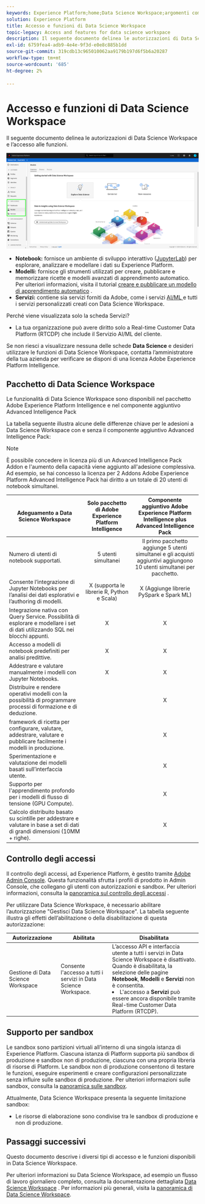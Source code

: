 ```yaml
---
keywords: Experience Platform;home;Data Science Workspace;argomenti comuni;controllo accessi;sandbox;pacchetto di informazioni;funzioni dsw;accesso dsw;Adobe Experience Platform Intelligence;intelligence;pacchetto di informazioni aep
solution: Experience Platform
title: Accesso e funzioni di Data Science Workspace
topic-legacy: Access and features for data science workspace
description: Il seguente documento delinea le autorizzazioni di Data Science Workspace e l’accesso alle funzioni.
exl-id: 6759fea4-adb9-4e4e-9f3d-e0e8c885b1dd
source-git-commit: 319cdb13c965010062aa9179b197d6f5b6a20287
workflow-type: tm+mt
source-wordcount: '685'
ht-degree: 2%

---
```


# Accesso e funzioni di Data Science Workspace

Il seguente documento delinea le autorizzazioni di Data Science Workspace e l’accesso alle funzioni.

![Schede DSW](./images/access/platform-tabs.png)

- **Notebook:** fornisce un ambiente di sviluppo interattivo ([JupyterLab](./jupyterlab/overview.md)) per esplorare, analizzare e modellare i dati su Experience Platform.
- **Modelli:** fornisce gli strumenti utilizzati per creare, pubblicare e memorizzare ricette e modelli avanzati di apprendimento automatico. Per ulteriori informazioni, visita il tutorial [creare e pubblicare un modello di apprendimento automatico](./models-recipes/create-publish-model.md) .
- **Servizi:** contiene sia servizi forniti da Adobe, come i servizi  [AI/ML ](../intelligent-services/home.md) e tutti i servizi personalizzati creati con Data Science Workspace.

Perché viene visualizzata solo la scheda Servizi?

- La tua organizzazione può avere diritto solo a Real-time Customer Data Platform (RTCDP) che include il Servizio AI/ML del cliente.

Se non riesci a visualizzare nessuna delle schede **Data Science** e desideri utilizzare le funzioni di Data Science Workspace, contatta l’amministratore della tua azienda per verificare se disponi di una licenza Adobe Experience Platform Intelligence.

## Pacchetto di Data Science Workspace

Le funzionalità di Data Science Workspace sono disponibili nel pacchetto Adobe Experience Platform Intelligence e nel componente aggiuntivo Advanced Intelligence Pack

La tabella seguente illustra alcune delle differenze chiave per le adesioni a Data Science Workspace con e senza il componente aggiuntivo Advanced Intelligence Pack:

>[!NOTE]
>
>È possibile concedere in licenza più di un Advanced Intelligence Pack Addon e l&#39;aumento della capacità viene aggiunto all&#39;adesione complessiva. Ad esempio, se hai concesso la licenza per 2 Addons Adobe Experience Platform Advanced Intelligence Pack hai diritto a un totale di 20 utenti di notebook simultanei.

| Adeguamento a Data Science Workspace | Solo pacchetto di Adobe Experience Platform Intelligence | Componente aggiuntivo Adobe Experience Platform Intelligence plus Advanced Intelligence Pack |
| --- | :---: | :---: |
| Numero di utenti di notebook supportati. | 5 utenti simultanei | Il primo pacchetto aggiunge 5 utenti simultanei e gli acquisti aggiuntivi aggiungono 10 utenti simultanei per pacchetto. |
| Consente l’integrazione di Jupyter Notebooks per l’analisi dei dati esplorativi e l’authoring di modelli. | X (supporta le librerie R, Python e Scala) | X (Aggiunge librerie PySpark e Spark ML) |
| Integrazione nativa con Query Service. Possibilità di esplorare e modellare i set di dati utilizzando SQL nei blocchi appunti. | X | X |
| Accesso a modelli di notebook predefiniti per analisi predittive. | X | X |
| Addestrare e valutare manualmente i modelli con Jupyter Notebooks. | X | X |
| Distribuire e rendere operativi modelli con la possibilità di programmare processi di formazione e di deduzione. |  | X |
| framework di ricetta per configurare, valutare, addestrare, valutare e pubblicare facilmente i modelli in produzione. |  | X |
| Sperimentazione e valutazione dei modelli basati sull’interfaccia utente. |  | X |
| Supporto per l&#39;apprendimento profondo per i modelli di flusso di tensione (GPU Compute). |  | X |
| Calcolo distribuito basato su scintille per addestrare e valutare in base a set di dati di grandi dimensioni (10MM + righe). |  | X |

## Controllo degli accessi

Il controllo degli accessi, ad Experience Platform, è gestito tramite [Adobe Admin Console](https://adminconsole.adobe.com). Questa funzionalità sfrutta i profili di prodotto in Admin Console, che collegano gli utenti con autorizzazioni e sandbox. Per ulteriori informazioni, consulta la [panoramica sul controllo degli accessi](../access-control/home.md) .

Per utilizzare Data Science Workspace, è necessario abilitare l’autorizzazione &quot;Gestisci Data Science Workspace&quot;. La tabella seguente illustra gli effetti dell’abilitazione o della disabilitazione di questa autorizzazione:

| Autorizzazione | Abilitata | Disabilitata |
|---|---|---|
| Gestione di Data Science Workspace | Consente l&#39;accesso a tutti i servizi in Data Science Workspace. | L’accesso API e interfaccia utente a tutti i servizi in Data Science Workspace è disattivato. Quando è disabilitata, la selezione delle pagine **Notebook**, **Modelli** e **Servizi** non è consentita. <li>L&#39;accesso a **Servizi** può essere ancora disponibile tramite Real-time Customer Data Platform (RTCDP).</li> |

## Supporto per sandbox

Le sandbox sono partizioni virtuali all’interno di una singola istanza di Experience Platform. Ciascuna istanza di Platform supporta più sandbox di produzione e sandbox non di produzione, ciascuna con una propria libreria di risorse di Platform. Le sandbox non di produzione consentono di testare le funzioni, eseguire esperimenti e creare configurazioni personalizzate senza influire sulle sandbox di produzione. Per ulteriori informazioni sulle sandbox, consulta la [panoramica sulle sandbox](../sandboxes/home.md).

Attualmente, Data Science Workspace presenta la seguente limitazione sandbox:

- Le risorse di elaborazione sono condivise tra le sandbox di produzione e non di produzione.

## Passaggi successivi

Questo documento descrive i diversi tipi di accesso e le funzioni disponibili in Data Science Workspace.

Per ulteriori informazioni su Data Science Workspace, ad esempio un flusso di lavoro giornaliero completo, consulta la documentazione dettagliata [Data Science Workspace](./walkthrough.md) . Per informazioni più generali, visita la [panoramica di Data Science Workspace](./home.md).
